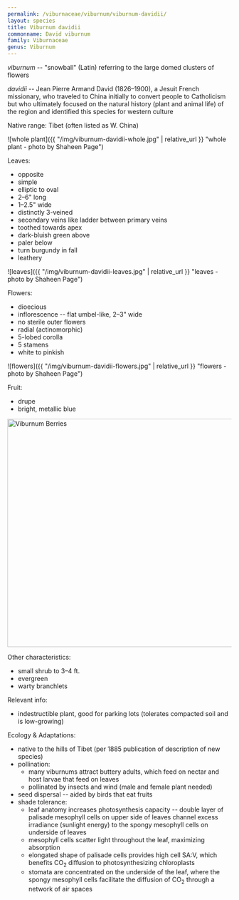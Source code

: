 ```yaml
---
permalink: /viburnaceae/viburnum/viburnum-davidii/
layout: species
title: Viburnum davidii
commonname: David viburnum
family: Viburnaceae
genus: Viburnum
---
```


*viburnum* -- "snowball" (Latin) referring to the large domed clusters of flowers

*davidii* -- Jean Pierre Armand David (1826–1900), a Jesuit French missionary, who traveled to China initially to convert people to Catholicism but who ultimately focused on the natural history (plant and animal life) of the region and identified this species for western culture

Native range: Tibet (often listed as W. China)

![whole plant]({{ "/img/viburnum-davidii-whole.jpg" | relative_url }} "whole plant - photo by Shaheen Page")

Leaves:
  - opposite
  - simple
  - elliptic to oval
  - 2–6" long
  - 1–2.5" wide
  - distinctly 3-veined
  - secondary veins like ladder between primary veins
  - toothed towards apex
  - dark-bluish green above
  - paler below
  - turn burgundy in fall
  - leathery

![leaves]({{ "/img/viburnum-davidii-leaves.jpg" | relative_url }} "leaves - photo by Shaheen Page")

Flowers:
  - dioecious
  - inflorescence -- flat umbel-like, 2–3" wide
  - no sterile outer flowers
  - radial (actinomorphic)
  - 5-lobed corolla
  - 5 stamens
  - white to pinkish

![flowers]({{ "/img/viburnum-davidii-flowers.jpg" | relative_url }} "flowers - photo by Shaheen Page")

Fruit:
  - drupe
  - bright, metallic blue

<a title="Kris Miller from Issaquah / CC BY (https://creativecommons.org/licenses/by/2.0)" href="https://commons.wikimedia.org/wiki/File:Viburnum_Berries.jpg"><img width="512" alt="Viburnum Berries" src="https://upload.wikimedia.org/wikipedia/commons/thumb/2/21/Viburnum_Berries.jpg/512px-Viburnum_Berries.jpg"></a>

Other characteristics:
  - small shrub to 3–4 ft.
  - evergreen
  - warty branchlets

Relevant info:
  - indestructible plant, good for parking lots (tolerates compacted soil and is low-growing)

Ecology & Adaptations:
  - native to the hills of Tibet (per 1885 publication of description of new species)
  - pollination:
    - many viburnums attract buttery adults, which feed on nectar and host larvae that feed on leaves
    - pollinated by insects and wind (male and female plant needed)
  - seed dispersal -- aided by birds that eat fruits
  - shade tolerance:
    - leaf anatomy increases photosynthesis capacity -- double layer of palisade mesophyll cells on upper side of leaves channel excess irradiance (sunlight energy) to the spongy mesophyll cells on underside of leaves
    - mesophyll cells scatter light throughout the leaf, maximizing absorption
    - elongated shape of palisade cells provides high cell SA:V, which benefits CO<sub>2</sub> diffusion to photosynthesizing chloroplasts
    - stomata are concentrated on the underside of the leaf, where the spongy mesophyll cells facilitate the diffusion of CO<sub>2</sub> through a network of air spaces
